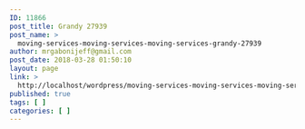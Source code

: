 ```yaml
---
ID: 11866
post_title: Grandy 27939
post_name: >
  moving-services-moving-services-moving-services-grandy-27939
author: mrgabonijeff@gmail.com
post_date: 2018-03-28 01:50:10
layout: page
link: >
  http://localhost/wordpress/moving-services-moving-services-moving-services-grandy-27939/
published: true
tags: [ ]
categories: [ ]
---
```

